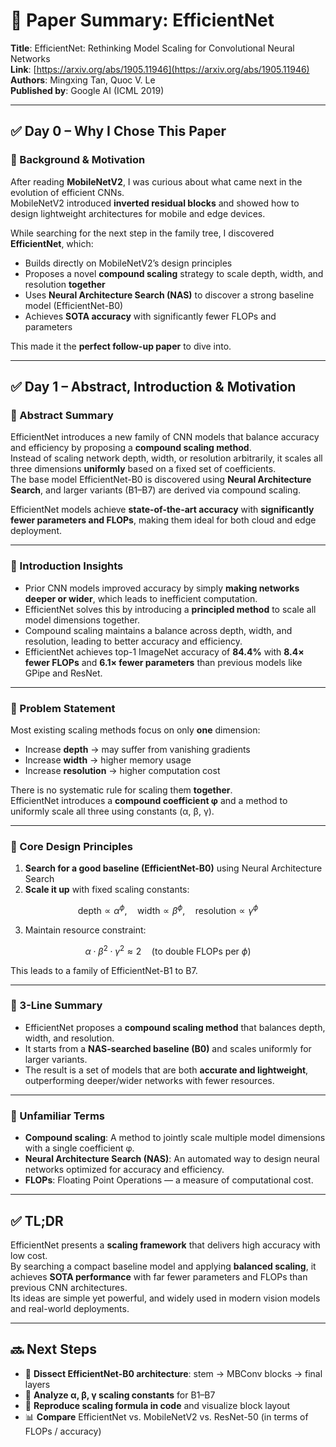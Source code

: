 # 📄 Paper Summary: EfficientNet

**Title**: EfficientNet: Rethinking Model Scaling for Convolutional Neural Networks  
**Link**: [https://arxiv.org/abs/1905.11946](https://arxiv.org/abs/1905.11946)  
**Authors**: Mingxing Tan, Quoc V. Le  
**Published by**: Google AI (ICML 2019)  

---

## ✅ Day 0 – Why I Chose This Paper

### 📌 Background & Motivation

After reading **MobileNetV2**, I was curious about what came next in the evolution of efficient CNNs.  
MobileNetV2 introduced **inverted residual blocks** and showed how to design lightweight architectures for mobile and edge devices.

While searching for the next step in the family tree, I discovered **EfficientNet**, which:

- Builds directly on MobileNetV2’s design principles  
- Proposes a novel **compound scaling** strategy to scale depth, width, and resolution **together**  
- Uses **Neural Architecture Search (NAS)** to discover a strong baseline model (EfficientNet-B0)  
- Achieves **SOTA accuracy** with significantly fewer FLOPs and parameters

This made it the **perfect follow-up paper** to dive into.

---

## ✅ Day 1 – Abstract, Introduction & Motivation

### 📌 Abstract Summary

EfficientNet introduces a new family of CNN models that balance accuracy and efficiency by proposing a **compound scaling method**.  
Instead of scaling network depth, width, or resolution arbitrarily, it scales all three dimensions **uniformly** based on a fixed set of coefficients.  
The base model EfficientNet-B0 is discovered using **Neural Architecture Search**, and larger variants (B1–B7) are derived via compound scaling.

EfficientNet models achieve **state-of-the-art accuracy** with **significantly fewer parameters and FLOPs**, making them ideal for both cloud and edge deployment.

---

### 📌 Introduction Insights

- Prior CNN models improved accuracy by simply **making networks deeper or wider**, which leads to inefficient computation.  
- EfficientNet solves this by introducing a **principled method** to scale all model dimensions together.  
- Compound scaling maintains a balance across depth, width, and resolution, leading to better accuracy and efficiency.  
- EfficientNet achieves top-1 ImageNet accuracy of **84.4%** with **8.4× fewer FLOPs** and **6.1× fewer parameters** than previous models like GPipe and ResNet.

---

### 📌 Problem Statement

Most existing scaling methods focus on only **one** dimension:

- Increase **depth** → may suffer from vanishing gradients  
- Increase **width** → higher memory usage  
- Increase **resolution** → higher computation cost  

There is no systematic rule for scaling them **together**.  
EfficientNet introduces a **compound coefficient φ** and a method to uniformly scale all three using constants (α, β, γ).

---

### 📌 Core Design Principles

1. **Search for a good baseline (EfficientNet-B0)** using Neural Architecture Search  
2. **Scale it up** with fixed scaling constants:  

$$
\text{depth} \propto \alpha^\phi,\quad 
\text{width} \propto \beta^\phi,\quad 
\text{resolution} \propto \gamma^\phi
$$

3. Maintain resource constraint:

$$
\alpha \cdot \beta^2 \cdot \gamma^2 \approx 2 \quad \text{(to double FLOPs per } \phi \text{)}
$$

This leads to a family of EfficientNet-B1 to B7.

---

### 📌 3-Line Summary

- EfficientNet proposes a **compound scaling method** that balances depth, width, and resolution.  
- It starts from a **NAS-searched baseline (B0)** and scales uniformly for larger variants.  
- The result is a set of models that are both **accurate and lightweight**, outperforming deeper/wider networks with fewer resources.

---

### 📌 Unfamiliar Terms

- **Compound scaling**: A method to jointly scale multiple model dimensions with a single coefficient φ.  
- **Neural Architecture Search (NAS)**: An automated way to design neural networks optimized for accuracy and efficiency.  
- **FLOPs**: Floating Point Operations — a measure of computational cost.

---

## ✅ TL;DR

EfficientNet presents a **scaling framework** that delivers high accuracy with low cost.  
By searching a compact baseline model and applying **balanced scaling**, it achieves **SOTA performance** with far fewer parameters and FLOPs than previous CNN architectures.  
Its ideas are simple yet powerful, and widely used in modern vision models and real-world deployments.

---

## 🔜 Next Steps

- 🧱 **Dissect EfficientNet-B0 architecture**: stem → MBConv blocks → final layers  
- 🔢 **Analyze α, β, γ scaling constants** for B1–B7  
- 🧪 **Reproduce scaling formula in code** and visualize block layout  
- 📊 **Compare** EfficientNet vs. MobileNetV2 vs. ResNet-50 (in terms of FLOPs / accuracy)
